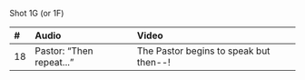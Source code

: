 Shot 1G (or 1F)

| # | Audio | Video |
|:---|:---|:---|
| 18 | Pastor: “Then repeat...” | The Pastor begins to speak but then--! |
